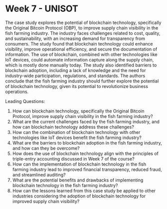 # Week 7 - UNISOT

The case study explores the potential of blockchain technology, specifically the Original Bitcoin Protocol (OBP), to improve supply chain visibility in the fish farming industry. The industry faces challenges related to cost, quality, and sustainability, with an increasing demand for transparency from consumers. The study found that blockchain technology could enhance visibility, improve operational efficiency, and secure the documentation of information. The use of blockchain, combined with other technologies like IoT devices, could automate information capture along the supply chain, which is mostly done manually today. The study also identified barriers to blockchain adoption, including a lack of knowledge and the need for industry-wide participation, regulations, and standards. The authors conclude that the fish farming industry should further explore the potential of blockchain technology, given its potential to revolutionize business operations.

Leading Questions:

1. How can blockchain technology, specifically the Original Bitcoin Protocol, improve supply chain visibility in the fish farming industry?
2. What are the current challenges faced by the fish farming industry, and how can blockchain technology address these challenges?
3. How can the combination of blockchain technology with other technologies like IoT devices benefit the fish farming industry?
4. What are the barriers to blockchain adoption in the fish farming industry, and how can they be overcome?
5. How does the use of blockchain technology align with the principles of triple-entry accounting discussed in Week 7 of the course?
6. How can the implementation of blockchain technology in the fish farming industry lead to improved financial transparency, reduced fraud, and streamlined auditing?
7. What are the potential benefits and drawbacks of implementing blockchain technology in the fish farming industry?
8. How can the lessons learned from this case study be applied to other industries considering the adoption of blockchain technology for improved supply chain visibility?
